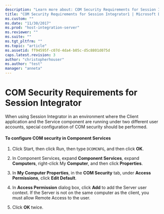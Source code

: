 ```yaml
---
description: "Learn more about: COM Security Requirements for Session Integrator"
title: "COM Security Requirements for Session Integrator1 | Microsoft Docs"
ms.custom: ""
ms.date: "11/30/2017"
ms.prod: "host-integration-server"
ms.reviewer: ""
ms.suite: ""
ms.tgt_pltfrm: ""
ms.topic: "article"
ms.assetid: ff94595f-c07d-4da4-b05c-d5c8801d075d
caps.latest.revision: 3
author: "christopherhouser"
ms.author: "test"
manager: "anneta"
---
```

# COM Security Requirements for Session Integrator
When using Session Integrator in an environment where the Client application and the Service component are running under two different user accounts, special configuration of COM security should be performed.  
  
#### To configure COM security in Component Services  
  
1.  Click Start, then click Run, then type `DCOMCNFG`, and then click **OK**.  
  
2.  In Component Services, expand **Component Services**, expand **Computers**, right-click My **Computer**, and then click **Properties**.  
  
3.  In **My Computer Properties**, in the **COM Security** tab, under **Access Permissions**, click **Edit Default**.  
  
4.  In **Access Permission** dialog box, click **Add** to add the Server user context. If the Server is not on the same computer as the client, you must allow Remote Access to the user.  
  
5.  Click **OK** twice.
